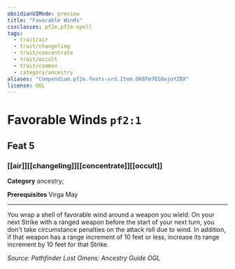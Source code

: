 ```yaml
---
obsidianUIMode: preview
title: "Favorable Winds"
cssclasses: pf2e,pf2e-spell
tags:
  - trait/air
  - trait/changeling
  - trait/concentrate
  - trait/occult
  - trait/common
  - category/ancestry
aliases: "Compendium.pf2e.feats-srd.Item.OK8Fm7EG8wjoYZBX"
license: OGL
---
```

# Favorable Winds `pf2:1`
## Feat 5
### [[air]][[changeling]][[concentrate]][[occult]]

**Category** ancestry; 



**Prerequisites** Virga May
* * *
You wrap a shell of favorable wind around a weapon you wield. On your next Strike with a ranged weapon before the start of your next turn, you don't take circumstance penalties on the attack roll due to wind. In addition, if that weapon has a range increment of 10 feet or less, increase its range increment by 10 feet for that Strike.

*Source: Pathfinder Lost Omens: Ancestry Guide*
*OGL*